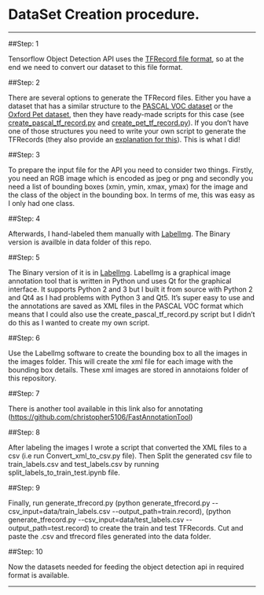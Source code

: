 # DataSet Creation procedure.
-----------------------------

##Step: 1  

Tensorflow Object Detection API uses the [TFRecord file format](https://www.tensorflow.org/api_guides/python/python_io#tfrecords_format_details), so at the end we need to convert our dataset to this file format.


##Step: 2

There are several options to generate the TFRecord files. Either you have a dataset that has a similar structure to the [PASCAL VOC dataset](http://host.robots.ox.ac.uk/pascal/VOC/) or the [Oxford Pet dataset](http://www.robots.ox.ac.uk/~vgg/data/pets/), then they have ready-made scripts for this case (see [create_pascal_tf_record.py](https://github.com/tensorflow/models/blob/master/research/object_detection/dataset_tools/create_pascal_tf_record.py) and [create_pet_tf_record.py](https://github.com/tensorflow/models/blob/master/research/object_detection/dataset_tools/create_pet_tf_record.py)). If you don’t have one of those structures you need to write your own script to generate the TFRecords (they also provide an [explanation for this](https://github.com/tensorflow/models/blob/master/research/object_detection/g3doc/using_your_own_dataset.md)). This is what I did!


##Step: 3 

To prepare the input file for the API you need to consider two things. Firstly, you need an RGB image which is encoded as jpeg or png and secondly you need a list of bounding boxes (xmin, ymin, xmax, ymax) for the image and the class of the object in the bounding box. In terms of me, this was easy as I only had one class.


##Step: 4 

Afterwards, I hand-labeled them manually with [LabelImg](https://github.com/tzutalin/labelImg). The Binary version is availble in data folder of this repo.


##Step: 5 

The Binary version of it is in [LabelImg](https://tzutalin.github.io/labelImg/). LabelImg is a graphical image annotation tool that is written in Python und uses Qt for the graphical interface. It supports Python 2 and 3 but I built it from source with Python 2 and Qt4 as I had problems with Python 3 and Qt5. It’s super easy to use and the annotations are saved as XML files in the PASCAL VOC format which means that I could also use the create_pascal_tf_record.py script but I didn’t do this as I wanted to create my own script.


##Step: 6 

Use the LabelImg software to create the bounding box to all the images in the images folder. This will create the xml file for each image with the bounding box details. These xml images are stored in annotaions folder of this repository.


##Step: 7 

There is another tool available in this link also for annotating (https://github.com/christopher5106/FastAnnotationTool)


##Step: 8 

After labeling the images I wrote a script that converted the XML files to a csv (i.e run Convert_xml_to_csv.py file). Then Split the generated csv file to train_labels.csv and test_labels.csv by running split_labels_to_train_test.ipynb file.

 
##Step: 9 

Finally, run generate_tfrecord.py (python generate_tfrecord.py --csv_input=data/train_labels.csv  --output_path=train.record), (python generate_tfrecord.py --csv_input=data/test_labels.csv  --output_path=test.record)  to create the train and test TFRecords. Cut and paste the .csv and tfrecord files generated into the data folder.


##Step: 10 

Now the datasets needed for feeding the object detection api in required format is available.  

----------------------------------------------------------------------------------------------------------------------------------------------------------------------

